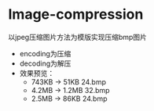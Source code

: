 # Image-compression
以jpeg压缩图片方法为模版实现压缩bmp图片
- encoding为压缩
- decoding为解压
- 效果预览： 
  - 743KB -> 51KB 24.bmp
  - 4.2MB -> 1.2MB 32.bmp
  - 2.5MB -> 86KB 24.bmp
